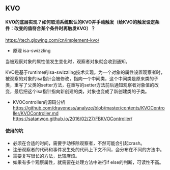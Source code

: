 ## KVO



#### KVO的底层实现？如何取消系统默认的KVO并手动触发（给KVO的触发设定条件：改变的值符合某个条件时再触发KVO）？

https://tech.glowing.com/cn/implement-kvo/

+ 原理 isa-swizzling

当被观察对象的属性值发生变化时，观察者对象就会收到通知。

KVO是基于runtime的isa-swizzling技术实现。为一个对象的属性设置观察者时，被观察的对象的isa指针会被修改，指向一个中间类，这个中间类是原来类的子类，重写了父类的setter方法，在重写的setter方法前后通知观察者对象值的改变，最后把这个isa指针指向新创建的类，对象也变成了新创建类的子类。

+ KVOController的源码分析
  https://github.com/draveness/analyze/blob/master/contents/KVOController/KVOController.md
  https://satanwoo.github.io/2016/02/27/FBKVOController/

#### 使用的坑

+ 必须在合适的时间，需要手动移除观察者，不然可能会引起crash。
+ 注册观察者的代码和事件发生处的代码上下文不同，会分布在不同的方法中。
+ 需要复写很长的方法，比较麻烦。
+ 如果有多个观察属性，就需要在处理方法中进行if else的判断，可读性不高。